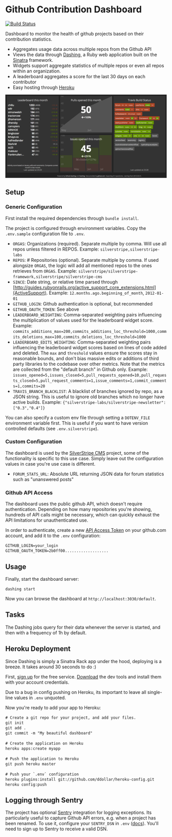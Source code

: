 # Github Contribution Dashboard

[![Build Status](https://travis-ci.org/chillu/github-dashing.png?branch=master)](https://travis-ci.org/chillu/github-dashing)

Dashboard to monitor the health of github projects based on their contribution statistics.

 - Aggregates usage data across multiple repos from the Github API
 - Views the data through [Dashing](http://shopify.github.com/dashing), a Ruby web application
built on the [Sinatra](http://www.sinatrarb.com) framework.
 - Widgets support aggregate statistics of multiple repos or even all repos within an organization.
 - A leaderboard aggregates a score for the last 30 days on each contributor
 - Easy hosting through [Heroku](http://heroku.com)

![Preview](assets/images/preview.png?raw=true)

## Setup

### Generic Configuration

First install the required dependencies through `bundle install`.

The project is configured through environment variables.
Copy the `.env.sample` configuration file to `.env`.

 * `ORGAS`: Organizations (required). Separate multiple by comma. Will use all repos unless filtered in REPOS. 
   Example: `silverstripe,silverstripe-labs`
 * `REPOS`: # Repositories (optional). Separate multiple by comma. If used alongsize `ORGAS`, the logic will add
   all mentioned repos to the ones retrieves from `ORGAS`.
   Example: `silverstripe/silverstripe-framework,silverstripe/silverstripe-cms`
 * `SINCE`: Date string, or relative time parsed through [http://guides.rubyonrails.org/active_support_core_extensions.html](ActiveSupport). Example: `12.months.ago.beginning_of_month`, `2012-01-01`
 * `GITHUB_LOGIN`: Github authentication is optional, but recommended
 * `GITHUB_OAUTH_TOKEN`: See above
 * `LEADERBOARD_WEIGHTING`: Comma-separated weighting pairs influencing the multiplication of values
   used for the leaderboard widget score.
   Example: `commits_additions_max=200,commits_additions_loc_threshold=1000,commits_deletions_max=100,commits_deletions_loc_threshold=1000`
 * `LEADERBOARD_EDITS_WEIGHTING`: Comma-separated weighting pairs influencing the leaderboard widget scores based on lines of code added and deleted. The `max` and `threshold` values ensure the scores stay in reasonable bounds, and don't bias massive edits or additions of third party libraries to the codebase over other metrics. Note that the metrics are collected from the "default branch" in Github only.
   Example: `issues_opened=5,issues_closed=5,pull_requests_opened=10,pull_requests_closed=5,pull_request_comments=1,issue_comments=1,commit_comments=1,commits=20`
 * `TRAVIS_BRANCH_BLACKLIST`: A blacklist of branches ignored by repo, as a JSON string.
   This is useful to ignore old branches which no longer have active builds.
   Example: `{"silverstripe-labs/silverstripe-newsletter":["0.3","0.4"]}`

You can also specify a custom env file through setting a `DOTENV_FILE` environment variable first.
This is useful if you want to have version controlled defaults (see `.env.silverstripe`).

### Custom Configuration

The dashboard is used by the [SilverStripe CMS](http://silverstripe.org) project,
some of the functionality is specific to this use case. Simply leave out the configuration values
in case you're use case is different.

 * `FORUM_STATS_URL`: Absolute URL returning JSON data for forum statistics such as "unanswered posts"

### Github API Access

The dashboard uses the public github API, which doesn't require authentication.
Depending on how many repositories you're showing, hundreds of API calls might be necessary,
which can quickly exhaust the API limitations for unauthenticated use.

In order to authenticate, create a new [API Access Token](https://github.com/settings/applications)
on your github.com account, and add it to the `.env` configuration:

	GITHUB_LOGIN=your_login
	GITHUB_OAUTH_TOKEN=2b0ff00...................

## Usage

Finally, start the dashboard server:

	dashing start

Now you can browse the dashboard at `http://localhost:3030/default`.

## Tasks

The Dashing jobs query for their data whenever the server is started, and then with a frequency of 1h by default. 

## Heroku Deployment

Since Dashing is simply a Sinatra Rack app under the hood, deploying is a breeze. 
It takes around 30 seconds to do :) 

First, [sign up](https://id.heroku.com/signup) for the free service.
[Download](https://devcenter.heroku.com/articles/quickstart) the dev tools
and install them with your account credentials.

Due to a bug in config pushing on Heroku, its important to leave all single-line values in `.env` unquoted.

Now you're ready to add your app to Heroku:

	# Create a git repo for your project, and add your files.
	git init
	git add .
	git commit -m "My beautiful dashboard"

	# Create the application on Heroku 
	heroku apps:create myapp

	# Push the application to Heroku
	git push heroku master

	# Push your `.env` configuration
	heroku plugins:install git://github.com/ddollar/heroku-config.git
	heroku config:push

## Logging through Sentry

The project has optional [Sentry](http://getsentry.com) integration for logging exceptions.
Its particularly useful to capture Github API errors, e.g. when a project has been renamed.
To use it, configure your `SENTRY_DSN` in `.env` ([docs](https://getsentry.com/docs/)).
You'll need to sign up to Sentry to receive a valid DSN.